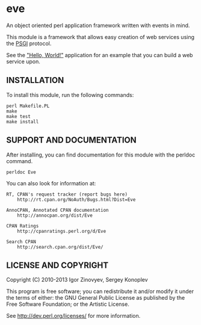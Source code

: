 eve
===

An object oriented perl application framework written with events in mind.

This module is a framework that allows easy creation of web services
using the [PSGI](http://plackperl.org) protocol.

See the ["Hello, World!"](https://github.com/zinigor/eve-helloworld)
application for an example that you can build a web service upon.

## INSTALLATION ##

To install this module, run the following commands:

	perl Makefile.PL
	make
	make test
	make install

## SUPPORT AND DOCUMENTATION ##

After installing, you can find documentation for this module with the
perldoc command.

    perldoc Eve

You can also look for information at:

    RT, CPAN's request tracker (report bugs here)
        http://rt.cpan.org/NoAuth/Bugs.html?Dist=Eve

    AnnoCPAN, Annotated CPAN documentation
        http://annocpan.org/dist/Eve

    CPAN Ratings
        http://cpanratings.perl.org/d/Eve

    Search CPAN
        http://search.cpan.org/dist/Eve/


## LICENSE AND COPYRIGHT ##

Copyright (C) 2010-2013 Igor Zinovyev, Sergey Konoplev

This program is free software; you can redistribute it and/or modify it
under the terms of either: the GNU General Public License as published
by the Free Software Foundation; or the Artistic License.

See http://dev.perl.org/licenses/ for more information.


